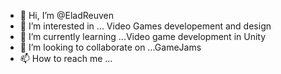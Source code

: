 - 👋 Hi, I’m @EladReuven
- 👀 I’m interested in ... Video Games developement and design
- 🌱 I’m currently learning ...Video game development in Unity
- 💞️ I’m looking to collaborate on ...GameJams 
- 📫 How to reach me ...

<!---
EladReuven/EladReuven is a ✨ special ✨ repository because its `README.md` (this file) appears on your GitHub profile.
You can click the Preview link to take a look at your changes.
--->
